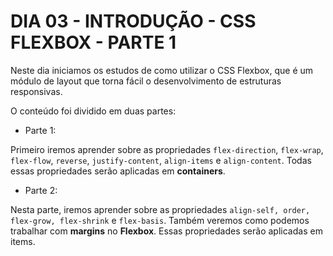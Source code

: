# DIA 03 - INTRODUÇÃO - CSS FLEXBOX - PARTE 1

Neste dia iniciamos os estudos de como  utilizar o CSS Flexbox, que é um módulo de layout que torna fácil o desenvolvimento de estruturas responsivas.

O conteúdo foi dividido em duas partes:

- Parte 1:

Primeiro iremos aprender sobre as propriedades `flex-direction`, `flex-wrap`, `flex-flow`, `reverse`, `justify-content`, `align-items` e `align-content`. Todas essas propriedades serão aplicadas em **containers**.

- Parte 2:

Nesta parte, iremos aprender sobre as propriedades `align-self, order, flex-grow, flex-shrink` e `flex-basis`. Também veremos como podemos trabalhar com **margins** no **Flexbox**. Essas propriedades serão aplicadas em items.
